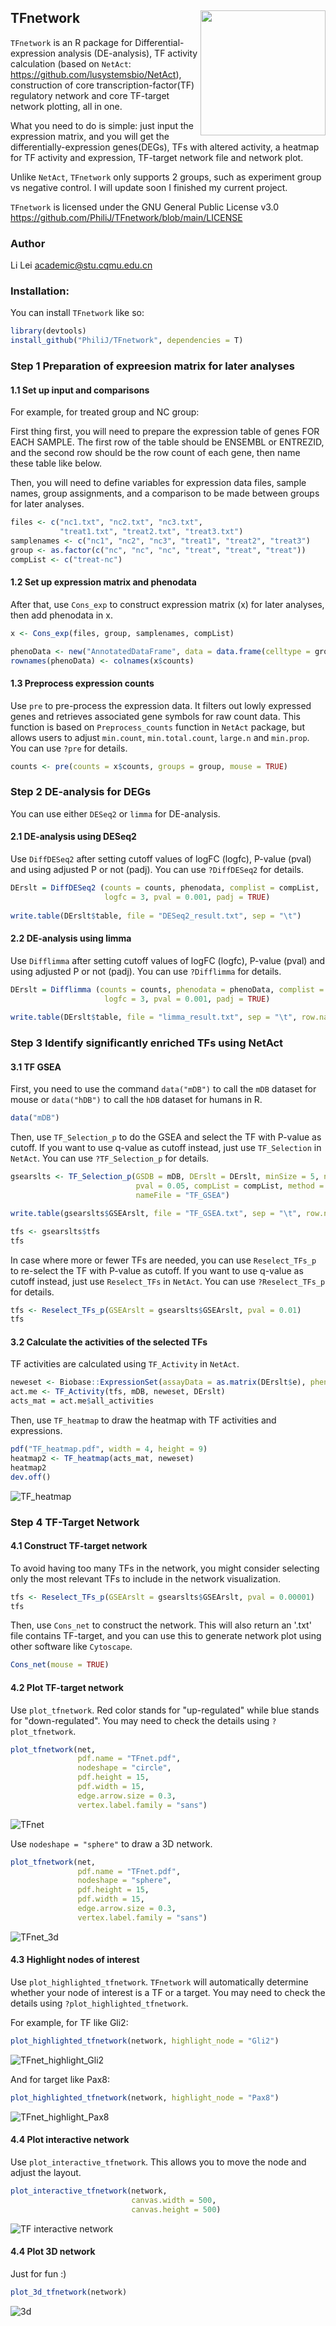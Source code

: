 ## TFnetwork <img src="TFnetwork_logo.png" align="right" height="200" />
`TFnetwork` is an R package for Differential-expression analysis (DE-analysis), TF activity calculation (based on `NetAct`: https://github.com/lusystemsbio/NetAct), construction of core transcription-factor(TF) regulatory network  and core TF-target network plotting, all in one. 

What you need to do is simple: just input the expression matrix, and you will get the differentially-expression genes(DEGs), TFs with altered activity, a heatmap for TF activity and expression, TF-target network file and network plot. 

Unlike `NetAct`, `TFnetwork` only supports 2 groups, such as experiment group vs negative control. I will update soon I finished my current project.

`TFnetwork` is licensed under the GNU General Public License v3.0 https://github.com/PhiliJ/TFnetwork/blob/main/LICENSE

### Author

Li Lei <academic@stu.cqmu.edu.cn>

### Installation:

You can install `TFnetwork` like so:

``` r
library(devtools)
install_github("PhiliJ/TFnetwork", dependencies = T)
``` 

### Step 1 Preparation of expreesion matrix for later analyses
#### 1.1 Set up input and comparisons

For example, for treated group and NC group:

First thing first, you will need to prepare the expression table of genes FOR EACH SAMPLE. 
The first row of the table should be ENSEMBL or ENTREZID, and the second row
should be the row count of each gene, then name these table like below.

Then, you will need to define variables for expression data files, sample names, group assignments, and a comparison to be made between groups for later analyses.

``` r
files <- c("nc1.txt", "nc2.txt", "nc3.txt",
           "treat1.txt", "treat2.txt", "treat3.txt")
samplenames <- c("nc1", "nc2", "nc3", "treat1", "treat2", "treat3")
group <- as.factor(c("nc", "nc", "nc", "treat", "treat", "treat"))
compList <- c("treat-nc")
```

#### 1.2 Set up expression matrix and phenodata
After that, use `Cons_exp` to construct expression matrix (x) for later analyses, then add phenodata in x.

``` r
x <- Cons_exp(files, group, samplenames, compList)

phenoData <- new("AnnotatedDataFrame", data = data.frame(celltype = group))
rownames(phenoData) <- colnames(x$counts)
```

#### 1.3 Preprocess expression counts
Use `pre` to pre-process the expression data. It filters out lowly expressed genes and retrieves associated gene symbols for raw count data. 
This function is based on `Preprocess_counts` function in `NetAct` package, but allows users to adjust `min.count`, `min.total.count`, `large.n` and `min.prop`.
You can use `?pre` for details.

``` r
counts <- pre(counts = x$counts, groups = group, mouse = TRUE)
```


### Step 2 DE-analysis for DEGs

You can use either `DESeq2` or `limma` for DE-analysis.

#### 2.1 DE-analysis using DESeq2

Use `DiffDESeq2` after setting cutoff values of logFC (logfc), P-value (pval) and using adjusted P or not (padj). You can use `?DiffDESeq2` for details.

``` r
DErslt = DiffDESeq2 (counts = counts, phenodata, complist = compList, 
                     logfc = 3, pval = 0.001, padj = TRUE)
                     
write.table(DErslt$table, file = "DESeq2_result.txt", sep = "\t")
```

#### 2.2 DE-analysis using limma

Use `Difflimma` after setting cutoff values of logFC (logfc), P-value (pval) and using adjusted P or not (padj). You can use `?Difflimma` for details.

``` r
DErslt = Difflimma (counts = counts, phenodata = phenoData, complist = compList, 
                     logfc = 3, pval = 0.001, padj = TRUE)
                     
write.table(DErslt$table, file = "limma_result.txt", sep = "\t", row.names = FALSE)
```


### Step 3 Identify significantly enriched TFs using NetAct
#### 3.1 TF GSEA

First, you need to use the command `data("mDB")` to call the `mDB` dataset for mouse
or `data("hDB")` to call the `hDB` dataset for humans in R.

``` r
data("mDB")
```

Then, use `TF_Selection_p` to do the GSEA and select the TF with P-value as cutoff.
If you want to use q-value as cutoff instead, just use `TF_Selection` in `NetAct`.
You can use `?TF_Selection_p` for details.

``` r
gsearslts <- TF_Selection_p(GSDB = mDB, DErslt = DErslt, minSize = 5, nperm = 1000,
                            pval = 0.05, compList = compList, method = "binary",
                            nameFile = "TF_GSEA")

write.table(gsearslts$GSEArslt, file = "TF_GSEA.txt", sep = "\t", row.names = FALSE)

tfs <- gsearslts$tfs
tfs
```

In case where more or fewer TFs are needed, you can use `Reselect_TFs_p` to re-select the TF with P-value as cutoff.
If you want to use q-value as cutoff instead, just use `Reselect_TFs` in `NetAct`.
You can use `?Reselect_TFs_p` for details.

``` r
tfs <- Reselect_TFs_p(GSEArslt = gsearslts$GSEArslt, pval = 0.01)
tfs
```

#### 3.2 Calculate the activities of the selected TFs
TF activities are calculated using `TF_Activity` in `NetAct`.

``` r
neweset <- Biobase::ExpressionSet(assayData = as.matrix(DErslt$e), phenoData = phenoData)
act.me <- TF_Activity(tfs, mDB, neweset, DErslt)
acts_mat = act.me$all_activities
```

Then, use `TF_heatmap` to draw the heatmap with TF activities and expressions.

``` r
pdf("TF_heatmap.pdf", width = 4, height = 9)
heatmap2 <- TF_heatmap(acts_mat, neweset)
heatmap2
dev.off()
```

![TF_heatmap](https://user-images.githubusercontent.com/39685949/233879806-08290313-1676-4e7a-b4bd-a06da0a45591.png)

### Step 4 TF-Target Network
#### 4.1 Construct TF-target network
To avoid having too many TFs in the network, you might consider selecting only the most relevant TFs to include in the network visualization.

``` r
tfs <- Reselect_TFs_p(GSEArslt = gsearslts$GSEArslt, pval = 0.00001)
tfs
```

Then, use `Cons_net` to construct the network. This will also return an '.txt' file contains TF-target, and you can use this to generate network plot
using other software like `Cytoscape`.

``` r
Cons_net(mouse = TRUE)
```

#### 4.2 Plot TF-target network
Use `plot_tfnetwork`. Red color stands for "up-regulated" while blue stands for "down-regulated". You may need to check the details using `?plot_tfnetwork`. 

``` r
plot_tfnetwork(net,
               pdf.name = "TFnet.pdf",
               nodeshape = "circle",
               pdf.height = 15,
               pdf.width = 15,
               edge.arrow.size = 0.3,
               vertex.label.family = "sans")
``` 

![TFnet](https://user-images.githubusercontent.com/39685949/233879380-716ef378-ff9b-46e4-890d-935738614e69.png)

Use `nodeshape = "sphere"` to draw a 3D network.

``` r
plot_tfnetwork(net,
               pdf.name = "TFnet.pdf",
               nodeshape = "sphere",
               pdf.height = 15,
               pdf.width = 15,
               edge.arrow.size = 0.3,
               vertex.label.family = "sans")
``` 
![TFnet_3d](https://user-images.githubusercontent.com/39685949/233880282-4bb26a40-011a-48b0-ad7d-447f59999054.png)


#### 4.3 Highlight nodes of interest
Use `plot_highlighted_tfnetwork`. `TFnetwork` will automatically determine whether your node of interest is a TF or a target. You may need to check the details using `?plot_highlighted_tfnetwork`.

For example, for TF like Gli2:

``` r
plot_highlighted_tfnetwork(network, highlight_node = "Gli2")
``` 
![TFnet_highlight_Gli2](https://user-images.githubusercontent.com/39685949/233879439-a2191bd4-07c3-4f26-bf41-318d841a1b5d.png)

And for target like Pax8:

``` r
plot_highlighted_tfnetwork(network, highlight_node = "Pax8")
``` 
![TFnet_highlight_Pax8](https://user-images.githubusercontent.com/39685949/233879481-6b7b03d8-c658-4839-9e7e-39f26307a9f3.png)


#### 4.4 Plot interactive network
Use `plot_interactive_tfnetwork`. This allows you to move the node and adjust the layout.

``` r
plot_interactive_tfnetwork(network,
                           canvas.width = 500, 
                           canvas.height = 500)
``` 
![TF interactive network](https://user-images.githubusercontent.com/39685949/233880041-2f1fd2fa-0efa-46da-8185-e56be2f27a72.png)

#### 4.4 Plot 3D network
Just for fun :)
``` r
plot_3d_tfnetwork(network)
``` 
![3d](https://user-images.githubusercontent.com/39685949/233880193-456b198d-25f4-46ab-910e-ed38f7ff2f53.png)
